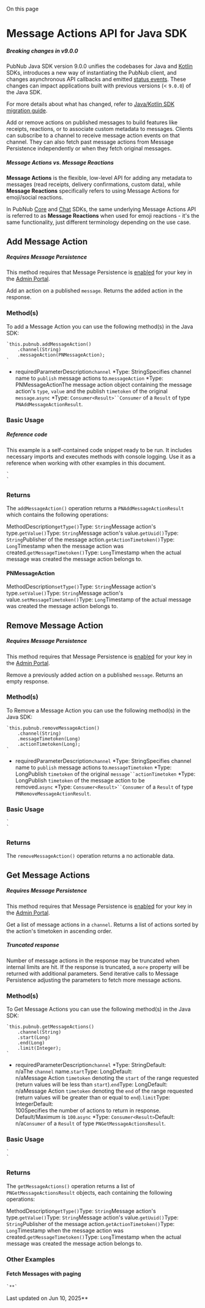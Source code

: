 On this page
# Message Actions API for Java SDK

##### Breaking changes in v9.0.0

PubNub Java SDK version 9.0.0 unifies the codebases for Java and [Kotlin](/docs/sdks/kotlin) SDKs, introduces a new way of instantiating the PubNub client, and changes asynchronous API callbacks and emitted [status events](/docs/sdks/java/status-events). These changes can impact applications built with previous versions (< `9.0.0`) of the Java SDK.

For more details about what has changed, refer to [Java/Kotlin SDK migration guide](/docs/general/resources/migration-guides/java-kotlin-sdk-migration-guide).

Add or remove actions on published messages to build features like receipts, reactions, or to associate custom metadata to messages. Clients can subscribe to a channel to receive message action events on that channel. They can also fetch past message actions from Message Persistence independently or when they fetch original messages.

##### Message Actions vs. Message Reactions

**Message Actions** is the flexible, low-level API for adding any metadata to messages (read receipts, delivery confirmations, custom data), while **Message Reactions** specifically refers to using Message Actions for emoji/social reactions.

In PubNub [Core](/docs/sdks) and [Chat](/docs/chat/overview) SDKs, the same underlying Message Actions API is referred to as **Message Reactions** when used for emoji reactions - it's the same functionality, just different terminology depending on the use case.

## Add Message Action[​](#add-message-action)

##### Requires Message Persistence

This method requires that Message Persistence is [enabled](https://support.pubnub.com/hc/en-us/articles/360051974791-How-do-I-enable-add-on-features-for-my-keys-) for your key in the [Admin Portal](https://admin.pubnub.com/).

Add an action on a published `message`. Returns the added action in the response.

### Method(s)[​](#methods)

To add a Message Action you can use the following method(s) in the Java SDK:

```
`this.pubnub.addMessageAction()  
    .channel(String)  
    .messageAction(PNMessageAction);  
`
```

*  requiredParameterDescription`channel` *Type: StringSpecifies channel name to `publish` message actions to.`messageAction` *Type: PNMessageActionThe message action object containing the message action's `type`, `value` and the publish `timetoken` of the original `message`.`async` *Type: `Consumer<Result>``Consumer` of a `Result` of type `PNAddMessageActionResult`.

### Basic Usage[​](#basic-usage)

##### Reference code

This example is a self-contained code snippet ready to be run. It includes necessary imports and executes methods with console logging. Use it as a reference when working with other examples in this document.

```
`  
`
```

### Returns[​](#returns)

The `addMessageAction()` operation returns a `PNAddMessageActionResult` which contains the following operations:

MethodDescription`getType()`Type: `String`Message action's type.`getValue()`Type: `String`Message action's value.`getUuid()`Type: `String`Publisher of the message action.`getActionTimetoken()`Type: `Long`Timestamp when the message action was created.`getMessageTimetoken()`Type: `Long`Timestamp when the actual message was created the message action belongs to.

#### PNMessageAction[​](#pnmessageaction)

MethodDescription`setType()`Type: `String`Message action's type.`setValue()`Type: `String`Message action's value.`setMessageTimetoken()`Type: `Long`Timestamp of the actual message was created the message action belongs to.

## Remove Message Action[​](#remove-message-action)

##### Requires Message Persistence

This method requires that Message Persistence is [enabled](https://support.pubnub.com/hc/en-us/articles/360051974791-How-do-I-enable-add-on-features-for-my-keys-) for your key in the [Admin Portal](https://admin.pubnub.com/).

Remove a previously added action on a published `message`. Returns an empty response.

### Method(s)[​](#methods-1)

To Remove a Message Action you can use the following method(s) in the Java SDK:

```
`this.pubnub.removeMessageAction()  
    .channel(String)  
    .messageTimetoken(Long)  
    .actionTimetoken(Long);  
`
```

*  requiredParameterDescription`channel` *Type: StringSpecifies channel name to `publish` message actions to.`messageTimetoken` *Type: LongPublish `timetoken` of the original `message``actionTimetoken` *Type: LongPublish `timetoken` of the message action to be removed.`async` *Type: `Consumer<Result>``Consumer` of a `Result` of type `PNRemoveMessageActionResult`.

### Basic Usage[​](#basic-usage-1)

```
`  
`
```

### Returns[​](#returns-1)

The `removeMessageAction()` operation returns a no actionable data.

## Get Message Actions[​](#get-message-actions)

##### Requires Message Persistence

This method requires that Message Persistence is [enabled](https://support.pubnub.com/hc/en-us/articles/360051974791-How-do-I-enable-add-on-features-for-my-keys-) for your key in the [Admin Portal](https://admin.pubnub.com/).

Get a list of message actions in a `channel`. Returns a list of actions sorted by the action's timetoken in ascending order.

##### Truncated response

Number of message actions in the response may be truncated when internal limits are hit. If the response is truncated, a `more` property will be returned with additional parameters. Send iterative calls to Message Persistence adjusting the parameters to fetch more message actions.

### Method(s)[​](#methods-2)

To Get Message Actions you can use the following method(s) in the Java SDK:

```
`this.pubnub.getMessageActions()  
    .channel(String)  
    .start(Long)  
    .end(Long)  
    .limit(Integer);  
`
```

*  requiredParameterDescription`channel` *Type: StringDefault:  
n/aThe `channel` name.`start`Type: LongDefault:  
n/aMessage Action `timetoken` denoting the `start` of the range requested (return values will be less than `start`).`end`Type: LongDefault:  
n/aMessage Action `timetoken` denoting the `end` of the range requested (return values will be greater than or equal to `end`).`limit`Type: IntegerDefault:  
100Specifies the number of actions to return in response. Default/Maximum is `100`.`async` *Type: `Consumer<Result>`Default:  
n/a`Consumer` of a `Result` of type `PNGetMessageActionsResult`.

### Basic Usage[​](#basic-usage-2)

```
`  
`
```

### Returns[​](#returns-2)

The `getMessageActions()` operation returns a list of `PNGetMessageActionsResult` objects, each containing the following operations:

MethodDescription`getType()`Type: `String`Message action's type.`getValue()`Type: `String`Message action's value.`getUuid()`Type: `String`Publisher of the message action.`getActionTimetoken()`Type: `Long`Timestamp when the message action was created.`getMessageTimetoken()`Type: `Long`Timestamp when the actual message was created the message action belongs to.

### Other Examples[​](#other-examples)

#### Fetch Messages with paging[​](#fetch-messages-with-paging)

```
`**`
```
Last updated on Jun 10, 2025**